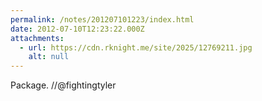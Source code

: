 ```yaml
---
permalink: /notes/201207101223/index.html
date: 2012-07-10T12:23:22.000Z
attachments:
  - url: https://cdn.rknight.me/site/2025/12769211.jpg
    alt: null
---
```


Package. //@fightingtyler
